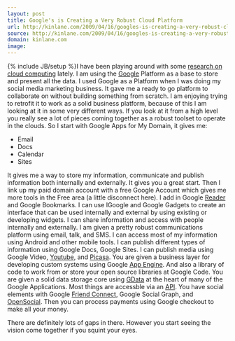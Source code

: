 ```yaml
---
layout: post
title: Google's is Creating a Very Robust Cloud Platform
url: http://kinlane.com/2009/04/16/googles-is-creating-a-very-robust-cloud-platform/
source: http://kinlane.com/2009/04/16/googles-is-creating-a-very-robust-cloud-platform/
domain: kinlane.com
image: 
---
```

{% include JB/setup %}I have been playing around with some <a href="http://cloud.kinlane.com">research on cloud computing</a> lately. I am using the <a class="zem_slink" title="Google" rel="homepage" href="http://google.com">Google</a> Platform as a base to store and present all the data. I used Google as a Platform when I was doing my social media marketing business. It gave me a ready to go platform to collaborate on without building something from scratch. I am enjoying trying to retrofit it to work as a solid business platform, because of this I am looking at it in some very different ways. If you look at it from a high level you really see a lot of pieces coming together as a robust toolset to operate in the clouds. So I start with Google Apps for My Domain, it gives me:
<ul class="mainlist">
     <li>Email
     </li>
     <li>Docs
     </li>
     <li>Calendar
     </li>
     <li>Sites
     </li>
</ul>It gives me a way to store my information, communicate and publish information both internally and externally. It gives you a great start. Then I link up my paid domain account with a free Google Account which gives me more tools in the Free area (a little disconnect here). I add in Google <a class="zem_slink" title="Google Reader" rel="homepage" href="http://www.google.com/reader">Reader</a> and Google Bookmarks. I can use IGoogle and Google Gadgets to create an interface that can be used internally and external by using existing or developing widgets. I can share information and access with people internally and externally. I am given a pretty robust communications platform using email, talk, and SMS. I can access most of my information using Android and other mobile tools. I can publish different types of information using Google Docs, Google Sites. I can publish media using Google Video, <a class="zem_slink" title="YouTube" rel="homepage" href="http://www.youtube.com/">Youtube</a>, and <a class="zem_slink" title="Picasa" rel="homepage" href="http://picasa.google.com/">Picasa</a>. You are given a business layer for developing custom systems using Google <a class="zem_slink" title="Google App Engine" rel="homepage" href="http://code.google.com/appengine/">App Engine</a>. And also a library of code to work from or store your open source libraries at Google Code. You are given a solid data storage core using <a class="zem_slink" title="GData" rel="wikipedia" href="http://en.wikipedia.org/wiki/GData">GData</a> at the heart of many of the Google Applications. Most things are accessble via an <a class="zem_slink" title="Application programming interface" rel="wikipedia" href="http://en.wikipedia.org/wiki/Application_programming_interface">API</a>. You have social elements with Google <a class="zem_slink" title="Friend Connect" rel="homepage" href="http://www.google.com/friendconnect">Friend Connect</a>, Google Social Graph, and <a class="zem_slink" title="OpenSocial" rel="homepage" href="http://code.google.com/apis/opensocial">OpenSocial</a>. Then you can process payments using Google checkout to make all your money.
<form>
     <input id="gwProxy" type="hidden" />
</form><!--Session data-->
<form>
     <input id="jsProxy" onclick="jsCall();" type="hidden" /> <input id="gwProxy" type="hidden" />
</form>There are definitely lots of gaps in there. However you start seeing the vision come together if you squint your eyes.
<form>
     <input id="gwProxy" type="hidden" />
</form><!--Session data-->
<form>
     <input id="jsProxy" onclick="jsCall();" type="hidden" />
</form>